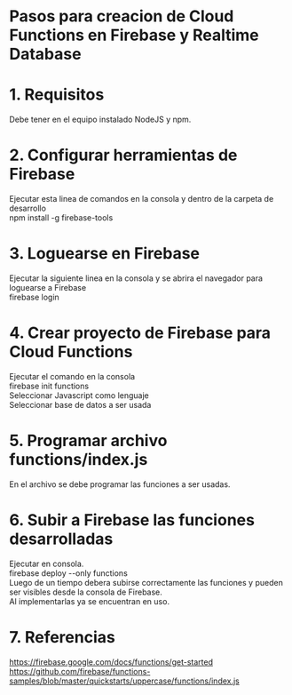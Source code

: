 # Pasos para creacion de Cloud Functions en Firebase y Realtime Database

# 1. Requisitos
Debe tener en el equipo instalado NodeJS y npm.

# 2. Configurar herramientas de Firebase
Ejecutar esta linea de comandos en la consola y dentro de la carpeta de desarrollo<br>
npm install -g firebase-tools

# 3. Loguearse en Firebase
Ejecutar la siguiente linea en la consola y se abrira el navegador para loguearse a Firebase<br>
firebase login

# 4. Crear proyecto de Firebase para Cloud Functions
Ejecutar el comando en la consola<br>
firebase init functions<br>
Seleccionar Javascript como lenguaje<br>
Seleccionar base de datos a ser usada

# 5. Programar archivo functions/index.js
En el archivo se debe programar las funciones a ser usadas.

# 6. Subir a Firebase las funciones desarrolladas
Ejecutar en consola.<br>
firebase deploy --only functions<br>
Luego de un tiempo debera subirse correctamente las funciones y pueden ser visibles desde la consola de Firebase.<br>
Al implementarlas ya se encuentran en uso.

# 7. Referencias
https://firebase.google.com/docs/functions/get-started
https://github.com/firebase/functions-samples/blob/master/quickstarts/uppercase/functions/index.js